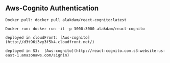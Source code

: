 ## Aws-Cognito Authentication



```
Docker pull: docker pull alakdam/react-cognito:latest
```
```
Docker run: docker run -it -p 3000:3000 alakdam/react-cognito
```

```
deployed in cloudFront: [Aws-cognito](http://d3t96i3vy3f5k4.cloudfront.net/)
```

```
deployed in S3:  [Aws-cognito](http://react-cognito.com.s3-website-us-east-1.amazonaws.com/signin)
```
